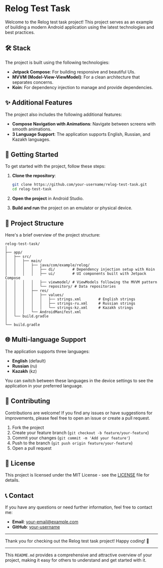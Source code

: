 # Relog Test Task

Welcome to the Relog test task project! This project serves as an example of building a modern Android application using the latest technologies and best practices.

## 🛠️ Stack

The project is built using the following technologies:

- **Jetpack Compose**: For building responsive and beautiful UIs.
- **MVVM (Model-View-ViewModel)**: For a clean architecture that separates concerns.
- **Koin**: For dependency injection to manage and provide dependencies.

## ✨ Additional Features

The project also includes the following additional features:

- **Compose Navigation with Animations**: Navigate between screens with smooth animations.
- **3 Language Support**: The application supports English, Russian, and Kazakh languages.

## 🚀 Getting Started

To get started with the project, follow these steps:

1. **Clone the repository**:
   ```bash
   git clone https://github.com/your-username/relog-test-task.git
   cd relog-test-task
   ```

2. **Open the project** in Android Studio.

3. **Build and run** the project on an emulator or physical device.

## 📁 Project Structure

Here's a brief overview of the project structure:

```
relog-test-task/
│
├── app/
│   ├── src/
│   │   ├── main/
│   │   │   ├── java/com/example/relog/
│   │   │   │   ├── di/        # Dependency injection setup with Koin
│   │   │   │   ├── ui/        # UI components built with Jetpack Compose
│   │   │   │   ├── viewmodel/ # ViewModels following the MVVM pattern
│   │   │   │   └── repository/ # Data repositories
│   │   │   ├── res/
│   │   │   │   ├── values/
│   │   │   │   │   ├── strings.xml        # English strings
│   │   │   │   │   ├── strings-ru.xml     # Russian strings
│   │   │   │   │   └── strings-kz.xml     # Kazakh strings
│   │   │   └── AndroidManifest.xml
│   └── build.gradle
│
└── build.gradle
```

## 🌐 Multi-language Support

The application supports three languages:

- **English** (default)
- **Russian** (ru)
- **Kazakh** (kz)

You can switch between these languages in the device settings to see the application in your preferred language.

## 🤝 Contributing

Contributions are welcome! If you find any issues or have suggestions for improvements, please feel free to open an issue or create a pull request.

1. Fork the project
2. Create your feature branch (`git checkout -b feature/your-feature`)
3. Commit your changes (`git commit -m 'Add your feature'`)
4. Push to the branch (`git push origin feature/your-feature`)
5. Open a pull request

## 📄 License

This project is licensed under the MIT License - see the [LICENSE](LICENSE) file for details.

## 📞 Contact

If you have any questions or need further information, feel free to contact me:

- **Email**: your-email@example.com
- **GitHub**: [your-username](https://github.com/your-username)

---

Thank you for checking out the Relog test task project! Happy coding! 🚀

---

This `README.md` provides a comprehensive and attractive overview of your project, making it easy for others to understand and get started with it.
